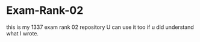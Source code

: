# Exam-Rank-02

this is my 1337 exam rank 02 repository
U can use it too if u did understand what I wrote.

